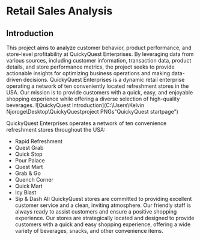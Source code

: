 # Retail Sales Analysis 
## Introduction
This project aims to analyze customer behavior, product performance, and store-level profitability at QuickyQuest Enterprises. By leveraging data from various sources, including customer information, transaction data, product details, and store performance metrics, the project seeks to provide actionable insights for optimizing business operations and making data-driven decisions.
QuickyQuest Enterprises is a dynamic retail enterprise operating a network of ten conveniently located refreshment stores in the USA. Our mission is to provide customers with a quick, easy, and enjoyable shopping experience while offering a diverse selection of high-quality beverages.
![QuickyQuest Introduction](C:\Users\Kelvin Njoroge\Desktop\QuickyQuestproject PNGs"QuickyQuest startpage")

QuickyQuest Enterprises operates a network of ten convenience refreshment stores throughout the USA:
- Rapid Refreshment
- Quest Grab
- Quick Stop
- Pour Palace
- Quest Mart
- Grab & Go
- Quench Corner
- Quick Mart
- Icy Blast
- Sip & Dash
All QuickyQuest stores are committed to providing excellent customer service and a clean, inviting atmosphere. Our friendly staff is always ready to assist customers and ensure a positive shopping experience. Our stores are strategically located and designed to provide customers with a quick and easy shopping experience, offering a wide variety of beverages, snacks, and other convenience items.

